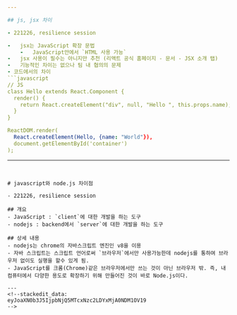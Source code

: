 ```yaml
---

## js, jsx 차이

- 221226, resilience session

-   jsx는 JavaScript 확장 문법
	-   JavaScript안에서 `HTML 사용 가능`
-   jsx 사용이 필수는 아니지만 추천 (리액트 공식 홈페이지 - 문서 - JSX 소개 탭)
-   기능적인 차이는 없으나 팀 내 협의의 문제
- 코드에서의 차이
```javascript
// JS
class Hello extends React.Component {
  render() {
    return React.createElement("div", null, "Hello ", this.props.name);
  }
}

ReactDOM.render(
  React.createElement(Hello, {name: "World"}),
  document.getElementById('container')
);
```
---
```


# javascript와 node.js 차이점

- 221226, resilience session

## 개요
- JavaScript : `client`에 대한 개발을 하는 도구
- nodejs : backend에서 `server`에 대한 개발을 하는 도구

## 상세 내용
- nodejs는 chrome의 자바스크립트 엔진인 v8을 이용
- 자바 스크립트는 스크립트 언어로써 `브라우저`에서만 사용가능한데 nodejs를 통하여 브라우저 없이도 실행을 할수 있게 됨.
- JavaScript를 크롬(Chrome)같은 브라우저에서만 쓰는 것이 아닌 브라우저 밖. 즉, 내 컴퓨터에서 다양한 용도로 확장하기 위해 만들어진 것이 바로 Node.js이다.

---
<!--stackedit_data:
eyJoaXN0b3J5IjpbNjQ5MTcxNzc2LDYxMjA0NDM1OV19
-->